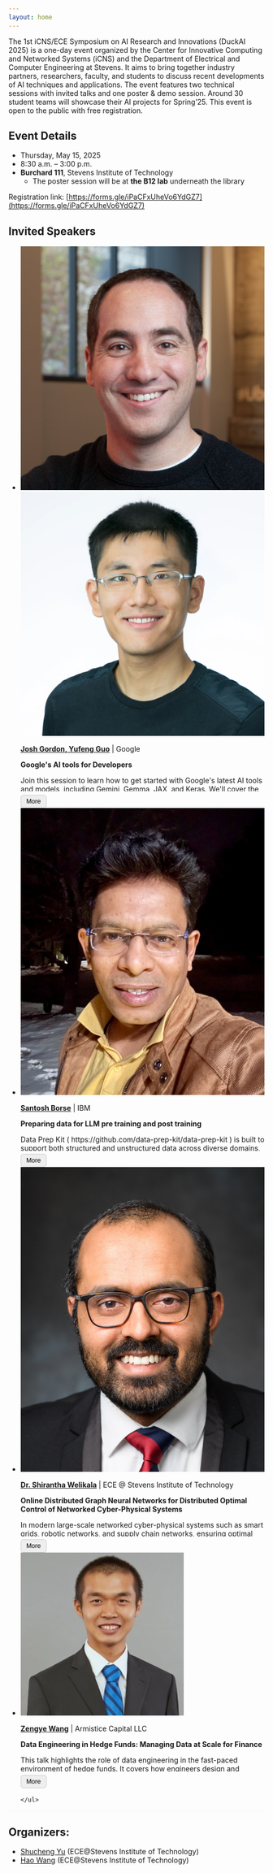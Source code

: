 ```yaml
---
layout: home
---
```

<script>
function toggleContent(button) {
    const content = button.previousElementSibling;
    content.classList.toggle('collapsed');
    if (content.classList.contains('collapsed')) {
        button.textContent = 'More';
    } else {
        button.textContent = 'Less';
    }
}
</script>

<!-- Add this CSS to control appearance -->
<style>
.expandable-content {
    max-height: 7em; /* Adjust how much you want to initially show */
    overflow: hidden;
    position: relative;
    transition: max-height 0.3s ease;
}

.expandable-content.collapsed {
    max-height: 3.2em;
}

.expandable-content:not(.collapsed) {
    max-height: 1000em; /* Expand fully */
}

.expand-btn {
    margin-top: 0.5em;
    padding: 0.4em 0.8em;
    font-size: 0.9em;
    background-color: #eee;
    border: 1px solid #ccc;
    cursor: pointer;
    border-radius: 5px;
}
</style>

<!-- ![topic_banner](/_images/banner.jpg) -->

The 1st iCNS/ECE Symposium on AI Research and Innovations (DuckAI 2025) is a one-day event organized by the Center for Innovative Computing and Networked Systems (iCNS) and the Department of Electrical and Computer Engineering at Stevens. It aims to bring together industry partners, researchers, faculty, and students to discuss recent developments of AI techniques and applications. The event features two technical sessions with invited talks and one poster & demo session. Around 30 student teams will showcase their AI projects for Spring’25. This event is open to the public with free registration.


## Event Details

* Thursday, May 15, 2025
* 8:30 a.m. – 3:00 p.m.
* **Burchard 111**, Stevens Institute of Technology
    * The poster session will be at **the B12 lab** underneath the library

<!-- 

## Agenda

* 8:30 AM - Check in
* 9:15 AM - Opening Remarks by ECE Department Chair: Dr. Min Song
* 9:30 AM - Invited Talk Session 1 - Host: Dr. Hao Wang
* 10:20 AM - Coffee Break
* 10:40 AM - Invited Talk Session 2 - Host: Dr. Shucheng Yu
* 11:30 AM - Lunch
* 1:00 PM - Student Project Poster & Demo
* 2:30 PM - Award announcement
* 3:00 PM - Adjourn -->

Registration link: [https://forms.gle/iPaCFxUheVo6YdGZ7](https://forms.gle/iPaCFxUheVo6YdGZ7)


## Invited Speakers
<div class="home" style="font-size: 1em;">
    <ul class="responsive-table" style="margin-left: 0; border-bottom: 0.1em solid whitesmoke;">
        <li class="table-row">
            <div class="col-12 col-md-12">
                <div class="image--cover-container">
                    <img src="_images/josh.png" class="image--cover">
                </div>
                <div class="image--cover-container">
                    <img src="_images/yufeng.png" class="image--cover">
                </div>
            </div>
            <div class="col-12 col-md-12">
                <p><b><a href="">Josh Gordon, Yufeng Guo</a></b> | Google </p>
                <b>Google's AI tools for Developers</b>
                <div class="expandable-content collapsed">
                    <p>Join this session to learn how to get started with Google's latest AI tools and models, including Gemini, Gemma, JAX, and Keras. We'll cover the latest models, and how to get started.</p>
                    <p><b>Short Bio:</b> Josh Gordon is a Senior Staff Developer Advocate at Google, currently focusing on AI Frameworks (JAX, Keras, and PyTorch / XLA). He's also an adjunct professor at two schools - Columbia University, and Pace University - where he occasionally teaches graduate level courses on machine learning. He has over 15 years of machine learning experience to share.</p>
                    <p>Yufeng is a Developer Advocate focusing on machine learning libraries and frameworks. Yufeng has been at Google for eleven years, and in previous roles at Google, Yufeng built systems to create and curate bespoke datasets for LLMs, created the YouTube series "AI Adventures" at yt.be/AIAdventures, and has spoken at conferences around the globe, including Google I/O, Cloud Next, O'Reilly AI and Strata, PyCon, PyData, ML Prague, dotAI, and OSCON.
                    He holds a Bachelor's degree in Biomedical Engineering from Johns Hopkins University. He is an avid marathoner and also plays the violin in the NYC Googler Orchestra.</p>
                </div>
                <button class="expand-btn" onclick="toggleContent(this)">More</button>
            </div>  
        </li>
        <li class="table-row">
            <div class="col-12 col-md-12">
                <div class="image--cover-container">
                    <img src="_images/SantoshBorse.jpeg" class="image--cover">
                </div>
            </div>
            <div class="col-12 col-md-12">
                <p><b><a href="https://medium.com/@sanborse">Santosh Borse</a></b> | IBM </p>
                <b>Preparing data for LLM pre training and post training</b>
                <div class="expandable-content collapsed">
                    <p>Data Prep Kit ( https://github.com/data-prep-kit/data-prep-kit ) is built to support both structured and unstructured data across diverse domains, It enables development team to focus on model development by reducing the time and effort required for data preprocessing. Santosh will take your though the challenges in pre training data and how DPK is used to solve those challenges. Data Prep Kit is a open source project, Santosh will also go through the open source contribution opportunities for participants.</p>
                    <p><b>Short Bio: </b>Santosh Borse is an experienced software engineer with 20 years of expertise in designing, developing, and managing complex software systems. He currently works as a <b>Senior Research Engineer @ IBM Research</b>, where he focuses on preparing and processing data for training the IBM Granite series models. Throughout his career, Santosh has held roles ranging from Junior Developer to Architect, contributing to impactful projects across AI, NLP, IoT, cloud computing, and more. He is also a named inventor on several granted patents in emerging technologies. Driven by a passion for problem-solving and innovation, Santosh believes in <b>making the world a better place through software</b>—a principle that continues to guide his work every day.</p>
                </div>
                <button class="expand-btn" onclick="toggleContent(this)">More</button>
            </div>  
        </li>
        <li class="table-row">
            <div class="col-12 col-md-12">
                <div class="image--cover-container">
                    <img src="_images/Shirantha_Welikala.jpg" class="image--cover">
                </div>
            </div>
            <div class="col-12 col-md-12">
                <p><b><a href="http://www.shiranthawelikala.com">Dr. Shirantha Welikala</a></b> | ECE @ Stevens Institute of Technology </p>
                <b>Online Distributed Graph Neural Networks for Distributed Optimal Control of Networked Cyber-Physical Systems</b>
                <div class="expandable-content collapsed">
                    <p>In modern large-scale networked cyber-physical systems such as smart grids, robotic networks, and supply chain networks, ensuring optimal performance while maintaining scalability and resilience is a critical challenge. Although powerful, classical optimal control techniques are often centralized and assume full system knowledge, making them ill-suited for decentralized implementation and online adaptation in dynamic environments. This talk presents a novel Graph Recurrent Neural Network (GRNN)-based framework for distributed optimal control in networked cyber-physical systems (N-CPS). Unlike prior approaches that either lack true decentralization or rely on offline training, our method enables online, fully distributed learning of optimal control laws using only local information and local communication among subsystems. We cast the problem as a self-supervised learning task and develop a consensus-inspired distributed training algorithm that allows each agent to independently adapt its controller weights over time. We establish local closed-loop stability guarantees to ensure safety and predictability by leveraging sector and slope restrictions on the nonlinear activation functions used in the GRNN. Numerical results have demonstrated the scalability and real-time training capabilities of the proposed method. The talk will also present ongoing efforts to generalize this framework to nonlinear settings and integrate it into a broader control-topology co-design paradigm for N-CPS.</p>
                    <p><b>Short Bio: </b>Shirantha Welikala is currently an Assistant Professor in the Department of Electrical and Computer Engineering, Stevens Institute of Technology, Hoboken, NJ, USA (joined Fall 2023). He received the B.Sc. degree in Electrical and Electronic Engineering from the University of Peradeniya, Peradeniya, Sri Lanka, in 2015 and the M.Sc. and the Ph.D. degrees in Systems Engineering from Boston University, Brookline, MA, USA, in 2019 and 2021, respectively. From 2015 to 2017, he was a Temporary Instructor/Research Assistant in the Department of Electrical and Electronic Engineering at the University of Peradeniya, Sri Lanka. From 2021 to 2023, he was a Postdoctoral Research Fellow in the Department of Electrical Engineering, University of Notre Dame, Notre Dame, IN, USA. His main research interests include control and optimization of cooperative multi-agent systems, control of networked systems, passivity-based control, control and topology co-design, machine-learning, robotics, and smart grid. He has received several awards, including the 2015 Ceylon Electricity Board Gold Medal, the 2019 and 2023 President's Awards for Scientific Research in Sri Lanka, the 2021 Outstanding Ph.D. Dissertation Award in Systems Engineering at Boston University, and the 2022 Best Paper Award at the 30th Mediterranean Conference on Control and Automation held in Athens, Greece. For more information, please visit <a href="http://www.shiranthawelikala.com">http://www.shiranthawelikala.com</a>.</p>
                </div>
                <button class="expand-btn" onclick="toggleContent(this)">More</button>
            </div>  
        </li>
        <li class="table-row">
            <div class="col-12 col-md-12">
                <div class="image--cover-container">
                    <img src="_images/zengye.jpeg" class="image--cover">
                </div>
            </div>
            <div class="col-12 col-md-12">
                <p><b><a href="">Zengye Wang</a></b> | Armistice Capital LLC </p>
                <b>Data Engineering in Hedge Funds: Managing Data at Scale for Finance</b>
                <div class="expandable-content collapsed">
                    <p>This talk highlights the role of data engineering in the fast-paced environment of hedge funds. It covers how engineers design and maintain scalable data pipelines, ensure data quality and integrity, and support a wide range of teams from research to compliance. Learn how modern data infrastructure enables better decision-making in the financial industry.</p>
                    <p><b>Short Bio:</b> Zengye is a full stack quantitative engineer---frontend, backend, site reliability, distributed computing, model implementation. He previously worked at multiple hedge funds and is experienced with production systems.</p> 
                </div>
                <button class="expand-btn" onclick="toggleContent(this)">More</button>
            </div>  
        </li>
        
    </ul>
</div>


## Organizers:

* [Shucheng Yu](https://www.stevens.edu/profile/syu19) (ECE@Stevens Institute of Technology)
* [Hao Wang](https://intellisys.haow.us/haowang/) (ECE@Stevens Institute of Technology)
 
<!-- 
**Important Dates:**
* ~~Submission deadline: April 1, 2025~~
* ~~Acceptance notification: April 15, 2025~~
* Final version: May 30, 2025
* PER Camera ready: June 30, 2025
* Workshop date: June 13, 2025 -->
